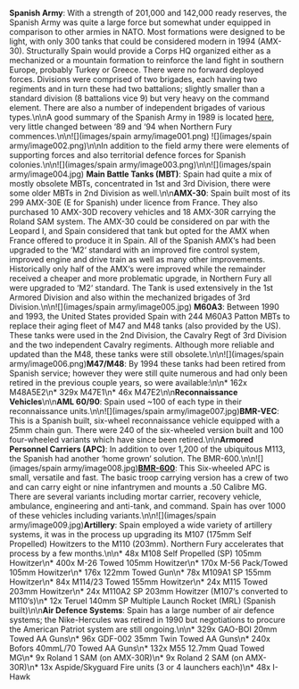 **Spanish Army**: With a strength of 201,000 and 142,000 ready reserves, the Spanish Army was quite a large force but somewhat under equipped in comparison to other armies in NATO. Most formations were designed to be light, with only 300 tanks that could be considered modern in 1994 (AMX-30). Structurally Spain would provide a Corps HQ organized either as a mechanized or a mountain formation to reinforce the land fight in southern Europe, probably Turkey or Greece. There were no forward deployed forces. Divisions were comprised of two brigades, each having two regiments and in turn these had two battalions; slightly smaller than a standard division (8 battalions vice 9) but very heavy on the command element. There are also a number of independent brigades of various types.\n\nA good summary of the Spanish Army in 1989 is located [here](https://en.wikipedia.org/wiki/Structure_of_the_Spanish_Army_in_1989), very little changed between ‘89 and ‘94 when Northern Fury commences.\n\n![](images/spain army/image001.png) ![](images/spain army/image002.png)\n\nIn addition to the field army there were elements of supporting forces and also territorial defence forces for Spanish colonies.\n\n![](images/spain army/image003.png)\n\n![](images/spain army/image004.jpg) **Main Battle Tanks (MBT)**: Spain had quite a mix of mostly obsolete MBTs, concentrated in 1st and 3rd Division, there were some older MBTs in 2nd Division as well.\n\n**AMX-30**: Spain built most of its 299 AMX-30E (E for Spanish) under licence from France. They also purchased 10 AMX-30D recovery vehicles and 18 AMX-30R carrying the Roland SAM system. The AMX-30 could be considered on par with the Leopard I, and Spain considered that tank but opted for the AMX when France offered to produce it in Spain. All of the Spanish AMX‘s had been upgraded to the ‘M2‘ standard with an improved fire control system, improved engine and drive train as well as many other improvements. Historically only half of the AMX‘s were improved while the remainder received a cheaper and more problematic upgrade, in Northern Fury all were upgraded to ‘M2‘ standard. The Tank is used extensively in the 1st Armored Division and also within the mechanized brigades of 3rd Division.\n\n![](images/spain army/image005.jpg) **M60A3**: Between 1990 and 1993, the United States provided Spain with 244 M60A3 Patton MBTs to replace their aging fleet of M47 and M48 tanks (also provided by the US). These tanks were used in the 2nd Division, the Cavalry Regt of 3rd Division and the two independent Cavalry regiments. Although more reliable and updated than the M48, these tanks were still obsolete.\n\n![](images/spain army/image006.png)**M47/M48**: By 1994 these tanks had been retired from Spanish service; however they were still quite numerous and had only been retired in the previous couple years, so were available:\n\n* 162x M48A5E2\n* 329x M47E1\n* 46x M47E2\n\n**Reconnaissance Vehicles**\n\n**AML 60/90**: Spain used ~100 of each type in their reconnaissance units.\n\n![](images/spain army/image007.jpg)**BMR-VEC**: This is a Spanish built, six-wheel reconnaissance vehicle equipped with a 25mm chain gun. There were 240 of the six-wheeled version built and 100 four-wheeled variants which have since been retired.\n\n**Armored Personnel Carriers (APC)**: In addition to over 1,200 of the ubiquitous M113, the Spanish had another ‘home grown‘ solution. The BMR-600.\n\n![](images/spain army/image008.jpg)**[BMR-600](https://army-guide.com/eng/product2069.html)**: This Six-wheeled APC is small, versatile and fast. The basic troop carrying version has a crew of two and can carry eight or nine infantrymen and mounts a .50 Calibre MG. There are several variants including mortar carrier, recovery vehicle, ambulance, engineering and anti-tank, and command. Spain has over 1000 of these vehicles including variants.\n\n![](images/spain army/image009.jpg)**Artillery**: Spain employed a wide variety of artillery systems, it was in the process up upgrading its M107 (175mm Self Propelled) Howitzers to the M110 (203mm). Northern Fury accelerates that process by a few months.\n\n* 48x M108 Self Propelled (SP) 105mm Howitzer\n* 400x M-26 Towed 105mm Howitzer\n* 170x M-56 Pack/Towed 105mm Howitzer\n* 176x 122mm Towed Gun\n* 78x M109A1 SP 155mm Howitzer\n* 84x M114/23 Towed 155mm Howitzer\n* 24x M115 Towed 203mm Howitzer\n* 24x M110A2 SP 203mm Howitzer (M107‘s converted to M110‘s)\n* 12x Teruel 140mm SP Multiple Launch Rocket (MRL) (Spanish built)\n\n**Air Defence Systems**: Spain has a large number of air defence systems; the Nike-Hercules was retired in 1990 but negotiations to procure the American Patriot system are still ongoing.\n\n* 329x GAO-BOI 20mm Towed AA Guns\n* 96x GDF-002 35mm Twin Towed AA Guns\n* 240x Bofors 40mmL/70 Towed AA Guns\n* 132x M55 12.7mm Quad Towed MG\n* 9x Roland 1 SAM (on AMX-30R)\n* 9x Roland 2 SAM (on AMX-30R)\n* 13x Aspide/Skyguard Fire units (3 or 4 launchers each)\n* 48x I-Hawk
